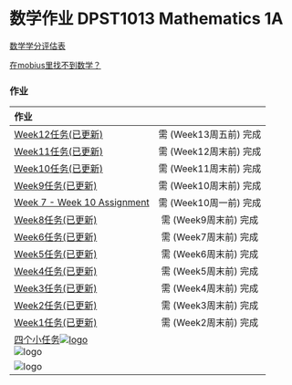 # 数学作业 DPST1013 Mathematics 1A

[数学学分评估表](/DPST1013/?id=assessments)

[在mobius里找不到数学？](/DPST1013/?id=cannotfindmathHomwork)

### 作业

|作业||
|:-|:-:|
|[Week12任务(已更新)](/homework/DPST1013/work/week12/) |需 (Week13周五前) 完成|
|[Week11任务(已更新)](/homework/DPST1013/work/week11/) |需 (Week12周末前) 完成|
|[Week10任务(已更新)](/homework/DPST1013/work/week10/) |需 (Week11周末前) 完成|
|[Week9任务(已更新)](/homework/DPST1013/work/week09/) |需 (Week10周末前) 完成|
|[Week 7 - Week 10 Assignment](/homework/DPST1013/work/work06_week7_Assignment/) |需 (Week10周一前) 完成|
|[Week8任务(已更新)](/homework/DPST1013/work/week08/) |需 (Week9周末前) 完成|
|[Week6任务(已更新)](/homework/DPST1013/work/week06/) |需 (Week7周末前) 完成|
|[Week5任务(已更新)](/homework/DPST1013/work/week05/)|需 (Week6周末前) 完成|
|[Week4任务(已更新)](/homework/DPST1013/work/week04/) |需 (Week5周末前) 完成|
|[Week3任务(已更新)](/homework/DPST1013/work/week03/)|需 (Week4周末前) 完成|
|[Week2任务(已更新)](/homework/DPST1013/work/week02/)|需 (Week3周末前) 完成|
|[Week1任务(已更新)](/homework/DPST1013/work/week01/) |需 (Week2周末前) 完成|
|[四个小任务![logo](../../../../../logosvg01.svg)](https://unsw.mobius.cloud/class/DANUV)<br>![logo](../../../homework/logo/MATlogo1.png ':size=500')||
|![logo](../../../homework/logo/MATlogo2.png ':size=500')||
